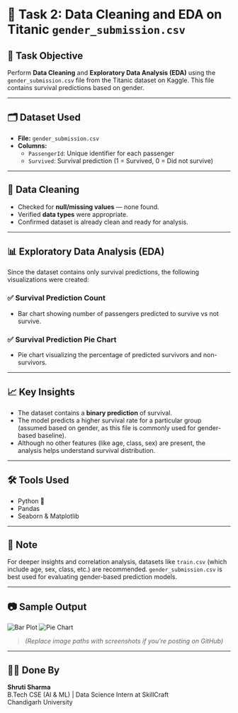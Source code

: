 # 🚢 Task 2: Data Cleaning and EDA on Titanic `gender_submission.csv`

## 📌 Task Objective

Perform **Data Cleaning** and **Exploratory Data Analysis (EDA)** using the `gender_submission.csv` file from the Titanic dataset on Kaggle. This file contains survival predictions based on gender.

---

## 🗂️ Dataset Used

- **File:** `gender_submission.csv`
- **Columns:**
  - `PassengerId`: Unique identifier for each passenger
  - `Survived`: Survival prediction (1 = Survived, 0 = Did not survive)

---

## 🧹 Data Cleaning

- Checked for **null/missing values** — none found.
- Verified **data types** were appropriate.
- Confirmed dataset is already clean and ready for analysis.

---

## 📊 Exploratory Data Analysis (EDA)

Since the dataset contains only survival predictions, the following visualizations were created:

### ✅ Survival Prediction Count

- Bar chart showing number of passengers predicted to survive vs not survive.

### ✅ Survival Prediction Pie Chart

- Pie chart visualizing the percentage of predicted survivors and non-survivors.

---

## 📈 Key Insights

- The dataset contains a **binary prediction** of survival.
- The model predicts a higher survival rate for a particular group (assumed based on gender, as this file is commonly used for gender-based baseline).
- Although no other features (like age, class, sex) are present, the analysis helps understand survival distribution.

---

## 🛠️ Tools Used

- Python 🐍
- Pandas
- Seaborn & Matplotlib

---

## 📌 Note

For deeper insights and correlation analysis, datasets like `train.csv` (which include age, sex, class, etc.) are recommended. `gender_submission.csv` is best used for evaluating gender-based prediction models.

---

## 📷 Sample Output

![Bar Plot](your-bar-plot-image-path)
![Pie Chart](your-pie-chart-image-path)

> *(Replace image paths with screenshots if you're posting on GitHub)*

---

## 👩‍💻 Done By

**Shruti Sharma**  
B.Tech CSE (AI & ML) | Data Science Intern at SkillCraft  
Chandigarh University  
